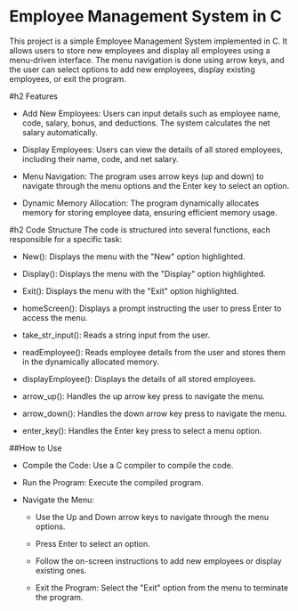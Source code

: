 # Employee Management System in C
This project is a simple Employee Management System implemented in C. It allows users to store new employees and display all employees using a menu-driven interface. The menu navigation is done using arrow keys, and the user can select options to add new employees, display existing employees, or exit the program.

#h2 Features
- Add New Employees: Users can input details such as employee name, code, salary, bonus, and deductions. The system calculates the net salary automatically.

- Display Employees: Users can view the details of all stored employees, including their name, code, and net salary.

- Menu Navigation: The program uses arrow keys (up and down) to navigate through the menu options and the Enter key to select an option.

- Dynamic Memory Allocation: The program dynamically allocates memory for storing employee data, ensuring efficient memory usage.

#h2 Code Structure
The code is structured into several functions, each responsible for a specific task:

- New(): Displays the menu with the "New" option highlighted.

- Display(): Displays the menu with the "Display" option highlighted.

- Exit(): Displays the menu with the "Exit" option highlighted.

- homeScreen(): Displays a prompt instructing the user to press Enter to access the menu.

- take_str_input(): Reads a string input from the user.

- readEmployee(): Reads employee details from the user and stores them in the dynamically allocated memory.

- displayEmployee(): Displays the details of all stored employees.

- arrow_up(): Handles the up arrow key press to navigate the menu.

- arrow_down(): Handles the down arrow key press to navigate the menu.

- enter_key(): Handles the Enter key press to select a menu option.

##How to Use
- Compile the Code: Use a C compiler to compile the code.
  
- Run the Program: Execute the compiled program.
  
- Navigate the Menu:

   - Use the Up and Down arrow keys to navigate through the menu options.

   - Press Enter to select an option.

  - Follow the on-screen instructions to add new employees or display existing ones.

  - Exit the Program: Select the "Exit" option from the menu to terminate the program.

